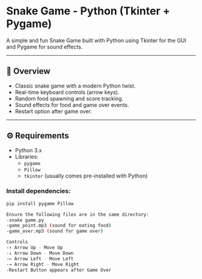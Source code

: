 # Snake Game - Python (Tkinter + Pygame)

A simple and fun Snake Game built with Python using Tkinter for the GUI and Pygame for sound effects.

---

## 📌 Overview

- Classic snake game with a modern Python twist.
- Real-time keyboard controls (arrow keys).
- Random food spawning and score tracking.
- Sound effects for food and game over events.
- Restart option after game over.

---

## ⚙️ Requirements

- Python 3.x
- Libraries:
  - `pygame`
  - `Pillow`
  - `tkinter` (usually comes pre-installed with Python)

### Install dependencies:

```bash
pip install pygame Pillow

Ensure the following files are in the same directory:
-snake game.py
-game_point.mp3 (sound for eating food)
-game_over.mp3 (sound for game over)

Controls
-↑ Arrow Up - Move Up
-↓ Arrow Down - Move Down
-← Arrow Left - Move Left
-→ Arrow Right - Move Right
-Restart Button appears after Game Over

